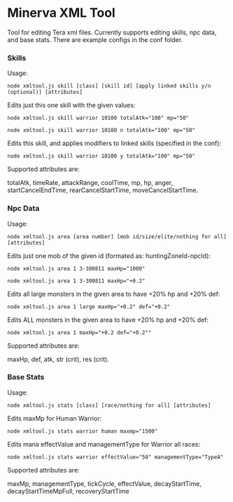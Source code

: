 # Minerva XML Tool
Tool for editing Tera xml files. Currently supports editing skills, npc data, and base stats. There are example configs in the conf folder.


### Skills

Usage:

`node xmltool.js skill [class] [skill id] [apply linked skills y/n (optional)] [attributes]`

Edits just this one skill with the given values:

`node xmltool.js skill warrior 10100 totalAtk="100" mp="50"`

`node xmltool.js skill warrior 10100 n totalAtk="100" mp="50"`

Edits this skill, and applies modifiers to linked skills (specified in the conf):

`node xmltool.js skill warrior 10100 y totalAtk="100" mp="50"`

Supported attributes are:

totalAtk, timeRate, attackRange, coolTime, mp, hp, anger, startCancelEndTime, rearCancelStartTime, moveCancelStartTime.


### Npc Data

Usage:

`node xmltool.js area [area number] [mob id/size/elite/nothing for all] [attributes]`

Edits just one mob of the given id (formated as: huntingZoneId-npcId):

`node xmltool.js area 1 3-300811 maxHp="1000"`

`node xmltool.js area 1 3-300811 maxHp="+0.2"`

Edits all large monsters in the given area to have +20% hp and +20% def:

`node xmltool.js area 1 large maxHp="+0.2" def="+0.2"`

Edits ALL monsters in the given area to have +20% hp and +20% def:

`node xmltool.js area 1 maxHp="+0.2 def="+0.2""`

Supported attributes are:

maxHp, def, atk, str (crit), res (crit).


### Base Stats

Usage:

`node xmltool.js stats [class] [race/nothing for all] [attributes]`

Edits maxMp for Human Warrior:

`node xmltool.js stats warrior human maxmp="1500"`

Edits mana effectValue and managementType for Warrior all races:

`node xmltool.js stats warrior effectValue="50" managementType="TypeA"`

Supported attributes are:

maxMp, managementType, tickCycle, effectValue, decayStartTime, decayStartTimeMpFull, recoveryStartTime